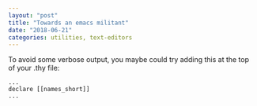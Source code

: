 ```yaml
---
layout: "post"
title: "Towards an emacs militant"
date: "2018-06-21"
categories: utilities, text-editors
---
```



To avoid some verbose output, you maybe could try
adding this at the top of your .thy file:

```
...
declare [[names_short]]
...
```
